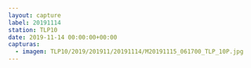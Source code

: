 ```yaml
---
layout: capture
label: 20191114
station: TLP10
date: 2019-11-14 00:00:00+00:00
capturas:
  - imagem: TLP10/2019/201911/20191114/M20191115_061700_TLP_10P.jpg
---
```


